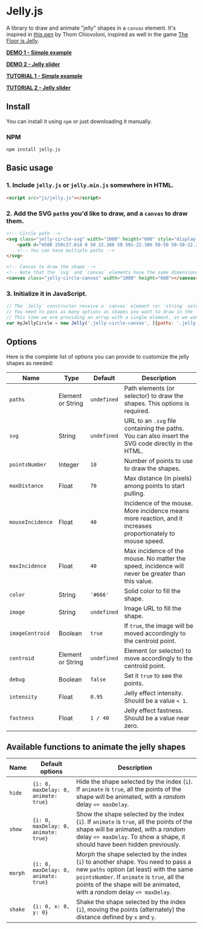 # Jelly.js

A library to draw and animate "jelly" shapes in a `canvas` element. It's inspired in [this pen](http://codepen.io/thomcc/pen/gzbjF) by Thom Chiovoloni, inspired as well in the game [The Floor is Jelly](http://thefloorisjelly.com/).

[**DEMO 1 - Simple example**](https://lmgonzalves.github.io/jelly/)

[**DEMO 2 - Jelly slider**](https://lmgonzalves.github.io/jelly/jellyfish.html)

[**TUTORIAL 1 - Simple example**](https://scotch.io/tutorials/drawing-and-animating-jelly-shapes-with-canvas)

[**TUTORIAL 2 - Jelly slider**](https://scotch.io/tutorials/drawing-and-animating-jelly-shapes-with-canvas-part-2)

## Install

You can install it using `npm` or just downloading it manually.

### NPM

```
npm install jelly.js
```

## Basic usage

### 1. Include `jelly.js` or `jelly.min.js` somewhere in HTML.

```html
<script src="js/jelly.js"></script>
```

### 2. Add the SVG `path`s you'd like to draw, and a `canvas` to draw them.

```html
<!-- Circle path -->
<svg class="jelly-circle-svg" width="1000" height="600" style="display: none">
    <path d="m500 250c27.614 0 50 22.386 50 50s-22.386 50-50 50-50-22.386-50-50 22.386-50 50-50z"/>
    <!-- You can have multiple paths -->
</svg>

<!-- Canvas to draw the shape -->
<!-- Note that the `svg` and `canvas` elements have the same dimensions -->
<canvas class="jelly-circle-canvas" width="1000" height="600"></canvas>
```

### 3. Initialize it in JavaScript.

```js
// The `Jelly` constructor receive a `canvas` element (or `string` selector) and an array of objects as `options` (see details below).
// You need to pass as many options as shapes you want to draw in the `canvas`
// This time we are providing an array with a single element, as we want to draw a single shape
var myJellyCircle = new Jelly('.jelly-circle-canvas', [{paths: '.jelly-circle-svg path'}]);
```

## Options

Here is the complete list of options you can provide to customize the jelly shapes as needed:

| Name                    | Type                    | Default                                                              | Description |
|-------------------------|-------------------------|----------------------------------------------------------------------|-------------|
|`paths`                  | Element or String       | `undefined`                                                          | Path elements (or selector) to draw the shapes. This options is required. |
|`svg`                    | String                  | `undefined`                                                          | URL to an `.svg` file containing the paths. You can also insert the SVG code directly in the HTML. |
|`pointsNumber`           | Integer                 | `10`                                                                 | Number of points to use to draw the shapes. |
|`maxDistance`            | Float                   | `70`                                                                 | Max distance (in pixels) among points to start pulling. |
|`mouseIncidence`         | Float                   | `40`                                                                 | Incidence of the mouse. More incidence means more reaction, and it increases proportionately to mouse speed. |
|`maxIncidence`           | Float                   | `40`                                                                 | Max incidence of the mouse. No matter the speed, incidence will never be greater than this value. |
|`color`                  | String                  | `'#666'`                                                             | Solid color to fill the shape. |
|`image`                  | String                  | `undefined`                                                          | Image URL to fill the shape. |
|`imageCentroid`          | Boolean                 | `true`                                                               | If `true`, the image will be moved accordingly to the centroid point. |
|`centroid`               | Element or String       | `undefined`                                                          | Element (or selector) to move accordingly to the centroid point. |
|`debug`                  | Boolean                 | `false`                                                              | Set it `true` to see the points. |
|`intensity`              | Float                   | `0.95`                                                               | Jelly effect intensity. Should be a value `< 1`. |
|`fastness`               | Float                   | `1 / 40`                                                             | Jelly effect fastness. Should be a value near zero. |

## Available functions to animate the jelly shapes

| Name                    | Default options                                        | Description |
|-------------------------|--------------------------------------------------------|-------------|
|`hide`                   | `{i: 0, maxDelay: 0, animate: true}`                   | Hide the shape selected by the index (`i`). If `animate` is `true`, all the points of the shape will be animated, with a *random* delay `<= maxDelay`. |
|`show`                   | `{i: 0, maxDelay: 0, animate: true}`                   | Show the shape selected by the index (`i`). If `animate` is `true`, all the points of the shape will be animated, with a *random* delay `<= maxDelay`. To show a shape, it should have been hidden previously. |
|`morph`                  | `{i: 0, maxDelay: 0, animate: true}`                   | Morph the shape selected by the index (`i`) to another shape. You need to pass a new `paths` option (at least) with the same `pointsNumber`. If `animate` is `true`, all the points of the shape will be animated, with a *random* delay `<= maxDelay`.  |
|`shake`                  | `{i: 0, x: 0, y: 0}`                                   | Shake the shape selected by the index (`i`), moving the points (alternately) the distance defined by `x` and `y`.
